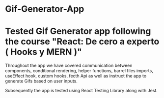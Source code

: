 # Gif-Generator-App

# Tested Gif Generator app following the course "React: De cero a experto ( Hooks y MERN )"

Throughout the app we have covered communication between components, conditional rendering, helper functions, barrel files imports, useEffect hook, custom hooks, fecth Api as well as instruct the app to generate Gifs based on user inputs.

Subsequently the app is tested using React Testing Library along with Jest.
